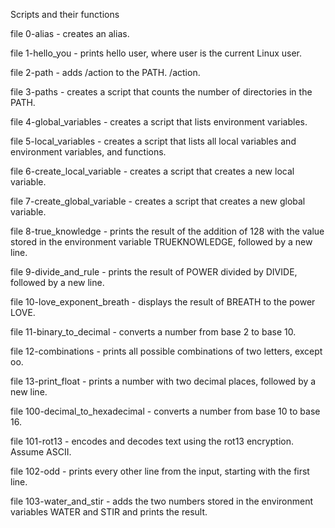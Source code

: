 Scripts and their functions

file 0-alias - creates an alias.

file 1-hello_you  - prints hello user, where user is the current Linux user.

file 2-path - adds /action to the PATH. /action. 

file 3-paths - creates a script that counts the number of directories in the PATH.

file 4-global_variables - creates a script that lists environment variables.

file 5-local_variables - creates a script that lists all local variables and environment variables, and functions.

file 6-create_local_variable - creates a script that creates a new local variable.

file 7-create_global_variable - creates a script that creates a new global variable.

file 8-true_knowledge - prints the result of the addition of 128 with the value stored in the environment variable TRUEKNOWLEDGE, followed by a new line.

file 9-divide_and_rule - prints the result of POWER divided by DIVIDE, followed by a new line.

file 10-love_exponent_breath - displays the result of BREATH to the power LOVE.

file 11-binary_to_decimal - converts a number from base 2 to base 10.

file 12-combinations - prints all possible combinations of two letters, except oo.

file 13-print_float - prints a number with two decimal places, followed by a new line.

file 100-decimal_to_hexadecimal - converts a number from base 10 to base 16.

file 101-rot13 - encodes and decodes text using the rot13 encryption. Assume ASCII.

file 102-odd - prints every other line from the input, starting with the first line.

file 103-water_and_stir - adds the two numbers stored in the environment variables WATER and STIR and prints the result.
